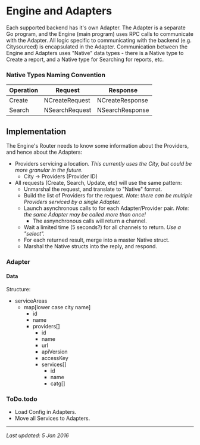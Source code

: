 # Engine and Adapters

Each supported backend has it's own Adapter.  The Adapter is a separate Go program, and the Engine (main program) uses RPC calls to communicate with the Adapter.  All logic specific to communicating with the backend (e.g. Citysourced) is encapsulated in the Adapter.  Communication between the Engine and Adapters uses "Native" data types - there is a Native type to Create a report, and a Native type for Searching for reports, etc.  

### Native Types Naming Convention

|Operation|Request|Response|
|---------|-------|--------|
|Create|NCreateRequest|NCreateResponse|
|Search|NSearchRequest|NSearchResponse|

## Implementation

The Engine's Router needs to know some information about the Providers, and hence about the Adapters:

* Providers servicing a location.  _This currently uses the City, but could be more granular in the future._ 
	* City -> Providers (Provider ID)
* All requests (Create, Search, Update, etc) will use the same pattern:
	* Unmarshal the request, and translate to "Native" format.
	* Build the list of Providers for the request. _Note: there can be multiple Providers serviced by a single Adapter._
	* Launch asynchronous calls to for each Adapter/Provider pair.  _Note: the same Adapter may be called more than once!_
		* The asnynchronous calls will return a channel.
	* Wait a limited time (5 seconds?) for all channels to return. _Use a "select"._
	* For each returned result, merge into a master Native struct.
	* Marshal the Native structs into the reply, and respond.

### Adapter

#### Data

Structure:

* serviceAreas
	* map[lower case city name]
		* id
		* name
		* providers[]
			* id
			* name
			* url
			* apiVersion
			* accessKey
			* services[]
				* id
				* name
				* catg[]



### ToDo.todo

* Load Config in Adapters.
* Move all Services to Adapters.



---
_Last updated: 5 Jan 2016_